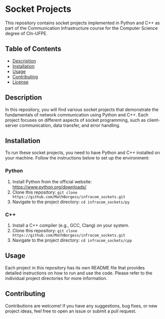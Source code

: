 # Socket Projects

This repository contains socket projects implemented in Python and C++ as part of the Communication Infrastructure course for the Computer Science degree of CIn-UFPE.

## Table of Contents

- [Description](#description)
- [Installation](#installation)
- [Usage](#usage)
- [Contributing](#contributing)
- [License](#license)

## Description

In this repository, you will find various socket projects that demonstrate the fundamentals of network communication using Python and C++. Each project focuses on different aspects of socket programming, such as client-server communication, data transfer, and error handling.

## Installation

To run these socket projects, you need to have Python and C++ installed on your machine. Follow the instructions below to set up the environment:

### Python

1. Install Python from the official website: https://www.python.org/downloads/
2. Clone this repository: `git clone https://github.com/MathBorgess/infracom_sockets.git`
3. Navigate to the project directory: `cd infracom_sockets/py`

### C++

1. Install a C++ compiler (e.g., GCC, Clang) on your system.
2. Clone this repository: `git clone https://github.com/MathBorgess/infracom_sockets.git`
3. Navigate to the project directory: `cd infracom_sockets/cpp`

## Usage

Each project in this repository has its own README file that provides detailed instructions on how to run and use the code. Please refer to the individual project directories for more information.

## Contributing

Contributions are welcome! If you have any suggestions, bug fixes, or new project ideas, feel free to open an issue or submit a pull request.
